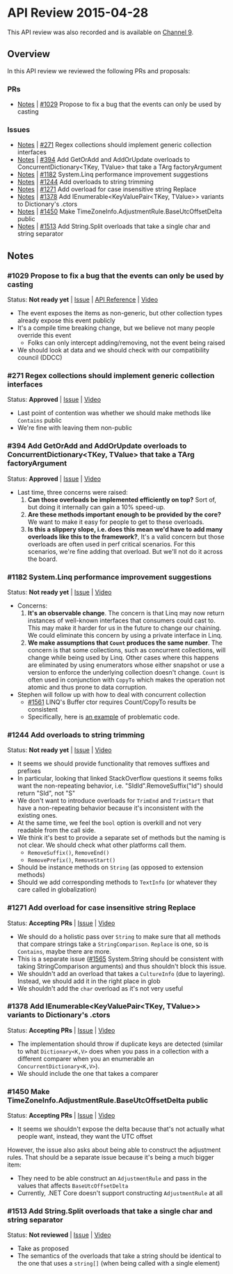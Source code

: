 # API Review 2015-04-28

This API review was also recorded and is available on [Channel 9](http://channel9.msdn.com/Blogs/dotnet/NET-Core-API-Review-2015-04-28).

## Overview

In this API review we reviewed the following PRs and proposals:

### PRs

* [Notes](#1029-propose-to-fix-a-bug-that-the-events-can-only-be-used-by-casting) | [#1029](https://github.com/dotnet/corefx/pull/1029) Propose to fix a bug that the events can only be used by casting

### Issues

* [Notes](#271-regex-collections-should-implement-generic-collection-interfaces) | [#271](https://github.com/dotnet/corefx/issues/271) Regex collections should implement generic collection interfaces
* [Notes](#394-add-getoradd-and-addorupdate-overloads-to-concurrentdictionarytkey-tvalue-that-take-a-targ-factoryargument) | [#394](https://github.com/dotnet/corefx/issues/394) Add GetOrAdd and AddOrUpdate overloads to ConcurrentDictionary\<TKey, TValue> that take a TArg factoryArgument
* [Notes](#1182-systemlinq-performance-improvement-suggestions) | [#1182](https://github.com/dotnet/corefx/issues/1182) System.Linq performance improvement suggestions
* [Notes](#1244-add-overloads-to-string-trimming) | [#1244](https://github.com/dotnet/corefx/issues/1244) Add overloads to string trimming
* [Notes](#1271-add-overload-for-case-insensitive-string-replace) | [#1271](https://github.com/dotnet/corefx/issues/1271) Add overload for case insensitive string Replace
* [Notes](#1378-add-ienumerablekeyvaluepairtkey-tvalue-variants-to-dictionarys-ctors) | [#1378](https://github.com/dotnet/corefx/issues/1378) Add IEnumerable\<KeyValuePair\<TKey, TValue>> variants to Dictionary's .ctors
* [Notes](#1450-make-timezoneinfoadjustmentrulebaseutcoffsetdelta-public) | [#1450](https://github.com/dotnet/corefx/issues/1450) Make TimeZoneInfo.AdjustmentRule.BaseUtcOffsetDelta public
* [Notes](#1513-add-stringsplit-overloads-that-take-a-single-char-and-string-separator) | [#1513](https://github.com/dotnet/corefx/issues/1513) Add String.Split overloads that take a single char and string separator

## Notes

### #1029 Propose to fix a bug that the events can only be used by casting

Status: **Not ready yet** |
[Issue](https://github.com/dotnet/corefx/pull/1029) |
[API Reference](issue-#1029.md) |
[Video](http://channel9.msdn.com/Blogs/dotnet/NET-Core-API-Review-2015-04-28#time=0h0m0s)

* The event exposes the items as non-generic, but other collection types already expose this event publicly
* It's a compile time breaking change, but we believe not many people override this event
    - Folks can only intercept adding/removing, not the event being raised
* We should look at data and we should check with our compatibility council (DDCC)

### #271 Regex collections should implement generic collection interfaces

Status: **Approved** |
[Issue](https://github.com/dotnet/corefx/issues/271) |
[Video](http://channel9.msdn.com/Blogs/dotnet/NET-Core-API-Review-2015-04-28#time=0h0m0s)

* Last point of contention was whether we should make methods like `Contains` public
* We're fine with leaving them non-public

### #394 Add GetOrAdd and AddOrUpdate overloads to ConcurrentDictionary\<TKey, TValue> that take a TArg factoryArgument

Status: **Approved** |
[Issue](https://github.com/dotnet/corefx/issues/394) |
[Video](http://channel9.msdn.com/Blogs/dotnet/NET-Core-API-Review-2015-04-28#time=0h0m0s)

* Last time, three concerns were raised:
    1. **Can those overloads be implemented efficiently on top?** Sort of, but doing it internally can gain a 10% speed-up.
    2. **Are these methods important enough to be provided by the core?** We want to make it easy for people to get to these overloads.
    3. **Is this a slippery slope, i.e. does this mean we'd have to add many overloads like this to the framework?**, It's a valid concern but those overloads are often used in perf critical scenarios. For this scenarios, we're fine adding that overload. But we'll not do it across the board.

### #1182 System.Linq performance improvement suggestions

Status: **Not ready yet** |
[Issue](https://github.com/dotnet/corefx/issues/1182) |
[Video](http://channel9.msdn.com/Blogs/dotnet/NET-Core-API-Review-2015-04-28#time=0h0m0s)

* Concerns:
    1. **It's an observable change**. The concern is that Linq may now return instances of well-known interfaces that consumers could cast to. This may make it harder for us in the future to change our chaining. We could eliminate this concern by using a private interface in Linq.
    2. **We make assumptions that `Count` produces the same number**. The concern is that some collections, such as concurrent collections, will change while being used by Linq. Other cases where this happens are eliminated by using enumerators whose either snapshot or use a version to enforce the underlying collection doesn't change. `Count` is often used in conjunction with `CopyTo` which makes the operation not atomic and thus prone to data corruption.
* Stephen will follow up with how to deal with concurrent collection
    - [#1561](https://github.com/dotnet/corefx/issues/1561) LINQ's Buffer ctor requires Count/CopyTo results be consistent
    - Specifically, here is [an example](https://github.com/dotnet/corefx/blob/4ba474b3ce646ac8c3ccd406defd79ecd56c35c1/src/System.Linq/src/System/Linq/Enumerable.cs#L3086-L3093) of problematic code.

### #1244 Add overloads to string trimming

Status: **Not ready yet** |
[Issue](https://github.com/dotnet/corefx/issues/1244) |
[Video](http://channel9.msdn.com/Blogs/dotnet/NET-Core-API-Review-2015-04-28#time=0h0m0s)

* It seems we should provide functionality that removes suffixes and prefixes
* In particular, looking that linked StackOverflow questions it seems folks want the non-repeating behavior, i.e. "SIdId".RemoveSuffix("Id") should return "SId", not "S"
* We don't want to introduce overloads for `TrimEnd` and `TrimStart` that have a non-repeating behavior because it's inconsistent with the existing ones.
* At the same time, we feel the `bool` option is overkill and not very readable from the call side.
* We think it's best to provide a separate set of methods but the naming is not clear. We should check what other platforms call them.
    - `RemoveSuffix()`, `RemoveEnd()`
    - `RemovePrefix()`, `RemoveStart()`
* Should be instance methods on `String` (as opposed to extension methods)
* Should we add corresponding methods to `TextInfo` (or whatever they care called in globalization)

### #1271 Add overload for case insensitive string Replace

Status: **Accepting PRs** |
[Issue](https://github.com/dotnet/corefx/issues/1271) |
[Video](http://channel9.msdn.com/Blogs/dotnet/NET-Core-API-Review-2015-04-28#time=0h0m0s)

* We should do a holistic pass over `String` to make sure that all methods that compare strings take a `StringComparison`. `Replace` is one, so is `Contains`, maybe there are more.
* This is a separate issue ([#1565](https://github.com/dotnet/corefx/issues/1565) System.String should be consistent with taking StringComparison arguments) and thus shouldn't block this issue.
* We shouldn't add an overload that takes a `CultureInfo` (due to layering). Instead, we should add it in the right place in glob
* We shouldn't add the `char` overload as it's not very useful

### #1378 Add IEnumerable\<KeyValuePair\<TKey, TValue>> variants to Dictionary's .ctors

Status: **Accepting PRs** |
[Issue](https://github.com/dotnet/corefx/issues/1378) |
[Video](http://channel9.msdn.com/Blogs/dotnet/NET-Core-API-Review-2015-04-28#time=0h0m0s)

* The implementation should throw if duplicate keys are detected (similar to what `Dictionary<K,V>` does when you pass in a collection with a different comparer when you an enumerable  an `ConcurrentDictionary<K,V>`).
* We should include the one that takes a comparer

### #1450 Make TimeZoneInfo.AdjustmentRule.BaseUtcOffsetDelta public

Status: **Accepting PRs** |
[Issue](https://github.com/dotnet/corefx/issues/1450) |
[Video](http://channel9.msdn.com/Blogs/dotnet/NET-Core-API-Review-2015-04-28#time=0h0m0s)

* It seems we shouldn't expose the delta because that's not actually what people want, instead, they want the UTC offset

However, the issue also asks about being able to construct the adjustment rules. That should be a separate issue because it's being a much bigger item:

* They need to be able construct an `AdjustmentRule` and pass in the values that affects `BaseUtcOffsetDelta`
* Currently, .NET Core doesn't support constructing `AdjustmentRule` at all

### #1513 Add String.Split overloads that take a single char and string separator

Status: **Not reviewed** |
[Issue](https://github.com/dotnet/corefx/issues/1513) |
[Video](http://channel9.msdn.com/Blogs/dotnet/NET-Core-API-Review-2015-04-28#time=0h0m0s)

* Take as proposed
* The semantics of the overloads that take a string should be identical to the one that uses a `string[]` (when being called with a single element)